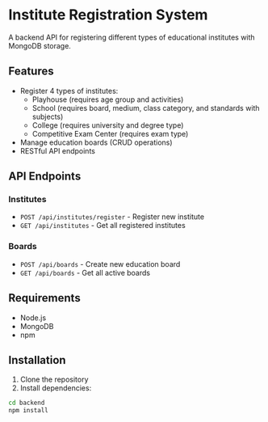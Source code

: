 # Institute Registration System

A backend API for registering different types of educational institutes with MongoDB storage.

## Features
- Register 4 types of institutes:
  - Playhouse (requires age group and activities)
  - School (requires board, medium, class category, and standards with subjects)
  - College (requires university and degree type)
  - Competitive Exam Center (requires exam type)
- Manage education boards (CRUD operations)
- RESTful API endpoints

## API Endpoints

### Institutes
- `POST /api/institutes/register` - Register new institute
- `GET /api/institutes` - Get all registered institutes

### Boards
- `POST /api/boards` - Create new education board
- `GET /api/boards` - Get all active boards

## Requirements
- Node.js
- MongoDB
- npm

## Installation
1. Clone the repository
2. Install dependencies:
```bash
cd backend
npm install